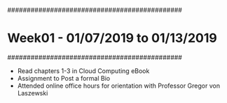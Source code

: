#############################################
# Week01 - 01/07/2019 to 01/13/2019
#############################################

- Read chapters 1-3 in Cloud Computing eBook
- Assignment to Post a formal Bio
- Attended online office hours for orientation with Professor Gregor von Laszewski
